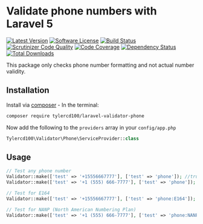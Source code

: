 # Validate phone numbers with Laravel 5
[![Latest Version](https://img.shields.io/github/release/tylercd100/laravel-validator-phone.svg?style=flat-square)](https://github.com/tylercd100/laravel-validator-phone/releases)
[![Software License](https://img.shields.io/badge/license-MIT-brightgreen.svg?style=flat-square)](LICENSE.md)
[![Build Status](https://travis-ci.org/tylercd100/laravel-validator-phone.svg?branch=master)](https://travis-ci.org/tylercd100/laravel-validator-phone)
[![Scrutinizer Code Quality](https://scrutinizer-ci.com/g/tylercd100/laravel-validator-phone/badges/quality-score.png?b=master)](https://scrutinizer-ci.com/g/tylercd100/laravel-validator-phone/?branch=master)
[![Code Coverage](https://scrutinizer-ci.com/g/tylercd100/laravel-validator-phone/badges/coverage.png?b=master)](https://scrutinizer-ci.com/g/tylercd100/laravel-validator-phone/?branch=master)
[![Dependency Status](https://www.versioneye.com/user/projects/56f3252c35630e0029db0187/badge.svg?style=flat)](https://www.versioneye.com/user/projects/56f3252c35630e0029db0187)
[![Total Downloads](https://img.shields.io/packagist/dt/tylercd100/laravel-validator-phone.svg?style=flat-square)](https://packagist.org/packages/tylercd100/laravel-validator-phone)

This package only checks phone number formatting and not actual number validity.

## Installation

Install via [composer](https://getcomposer.org/) - In the terminal:
```bash
composer require tylercd100/laravel-validator-phone
```

Now add the following to the `providers` array in your `config/app.php`
```php
Tylercd100\Validator\Phone\ServiceProvider::class
```

## Usage

```php
// Test any phone number
Validator::make(['test' => '+15556667777'], ['test' => 'phone']); //true
Validator::make(['test' => '+1 (555) 666-7777'], ['test' => 'phone']); //true

// Test for E164
Validator::make(['test' => '+15556667777'], ['test' => 'phone:E164']); //true

// Test for NANP (North American Numbering Plan)
Validator::make(['test' => '+1 (555) 666-7777'], ['test' => 'phone:NANP']); //true
```
